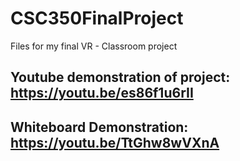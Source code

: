 # CSC350FinalProject
Files for my final VR - Classroom project


## Youtube demonstration of project: https://youtu.be/es86f1u6rII ##
## Whiteboard Demonstration: https://youtu.be/TtGhw8wVXnA ##
